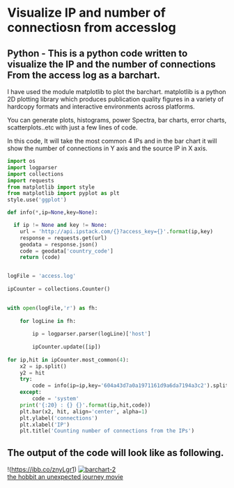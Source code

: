 # Visualize IP and number of connectiosn from accesslog
## Python - This is a python code written to visualize the IP and the number of connections From the access log as a barchart. 

I have used the module matplotlib to plot the barchart. matplotlib is a python 2D plotting library which produces publication quality figures in a variety of hardcopy formats and interactive environments across platforms. 

You can generate plots, histograms, power Spectra, bar charts, error charts, scatterplots..etc with just a few lines of code. 

In this code, It will take the most common 4 IPs and in the bar chart it will show the number of connections in Y axis and the source IP in X axis. 


```python
import os
import logparser
import collections
import requests
from matplotlib import style
from matplotlib import pyplot as plt
style.use('ggplot')

def info(*,ip=None,key=None):

  if ip != None and key != None:
    url = 'http://api.ipstack.com/{}?access_key={}'.format(ip,key)
    response = requests.get(url)
    geodata = response.json()
    code = geodata['country_code']
    return (code)


logFile = 'access.log'    
        
ipCounter = collections.Counter()

        
with open(logFile,'r') as fh:
    
    for logLine in fh:
      
        ip = logparser.parser(logLine)['host'] 
        
        ipCounter.update([ip])
        
for ip,hit in ipCounter.most_common(4):
    x2 = ip.split()
    y2 = hit
    try:
        code = info(ip=ip,key='604a43d7a0a1971161d9a6da7194a3c2').split()
    except:
        code = 'system'
    print('{:20} : {} {}'.format(ip,hit,code))
    plt.bar(x2, hit, align='center', alpha=1)
    plt.ylabel('connections')
    plt.xlabel('IP')
    plt.title('Counting number of connections from the IPs')
```

## The output of the code will look like as following.

!(https://ibb.co/znyLgr1)
<a href="https://ibb.co/znyLgr1"><img src="https://i.ibb.co/K0MQgXY/barchart-2.jpg" alt="barchart-2" border="0"></a><br /><a target='_blank' href='https://movieplotholes.com/the-hobbit-an-unexpected-journey'>the hobbit an unexpected journey movie</a><br />
